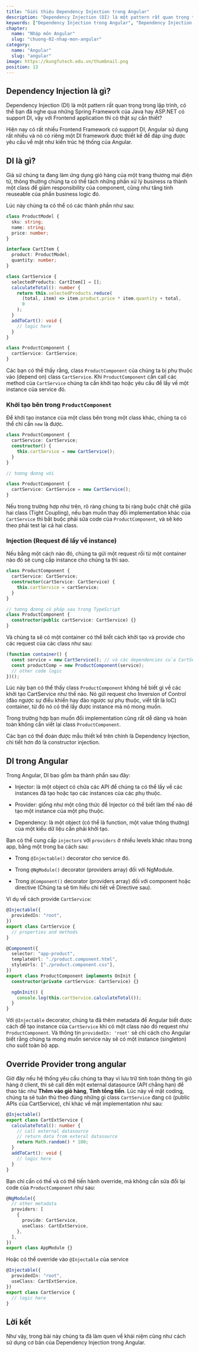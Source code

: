```yaml
---
title: "Giới thiệu Dependency Injection trong Angular"
description: "Dependency Injection (DI) là một pattern rất quan trọng trong lập trình, có thể bạn đã nghe qua những Spring Framework của Java hay ASP.NET có support DI, vậy với Frontend application thì có thật sự cần thiết? Hiện nay có rất nhiều Frontend Framework có support DI, Angular sử dụng rất nhiều và nó có riêng một DI framework được thiết kế để đáp ứng được yêu cầu về mặt như kiến trúc hệ thống của Angular."
keywords: ["Dependency Injection trong Angular", "Dependency Injection là gì"]
chapter:
  name: "Nhập môn Angular"
  slug: "chuong-02-nhap-mon-angular"
category:
  name: "Angular"
  slug: "angular"
image: https://kungfutech.edu.vn/thumbnail.png
position: 13
---
```


## Dependency Injection là gì?

Dependency Injection (DI) là một pattern rất quan trọng trong lập trình, có thể bạn đã nghe qua những Spring Framework của Java hay ASP.NET có support DI, vậy với Frontend application thì có thật sự cần thiết?

Hiện nay có rất nhiều Frontend Framework có support DI, Angular sử dụng rất nhiều và nó có riêng một DI framework được thiết kế để đáp ứng được yêu cầu về mặt như kiến trúc hệ thống của Angular.

## DI là gì?

Giả sử chúng ta đang làm ứng dụng giỏ hàng của một trang thương mại điện tử, thông thường chúng ta có thể tách những phần xử lý business ra thành một class để giảm responsibility của component, cũng như tăng tính reuseable của phần business logic đó.

Lúc này chúng ta có thể có các thành phần như sau:

```ts
class ProductModel {
  sku: string;
  name: string;
  price: number;
}

interface CartItem {
  product: ProductModel;
  quantity: number;
}

class CartService {
  selectedProducts: CartItem[] = [];
  calculateTotal(): number {
    return this.selectedProducts.reduce(
      (total, item) => item.product.price * item.quantity + total,
      0
    );
  }
  addToCart(): void {
    // logic here
  }
}

class ProductComponent {
  cartService: CartService;
}
```

Các bạn có thể thấy rằng, class `ProductComponent` của chúng ta bị phụ thuộc vào (depend on) class `CartService`. Khi `ProductComponent` cần call các method của `CartService` chúng ta cần khởi tạo hoặc yêu cầu để lấy về một instance của service đó.

### Khởi tạo bên trong `ProductComponent`

Để khởi tạo instance của một class bên trong một class khác, chúng ta có thể chỉ cần `new` là được.

```ts
class ProductComponent {
  cartService: CartService;
  constructor() {
    this.cartService = new CartService();
  }
}

// tương đương với

class ProductComponent {
  cartService: CartService = new CartService();
}
```

Nếu trong trường hợp như trên, rõ ràng chúng ta bị ràng buộc chặt chẽ giữa hai class (Tight Coupling), nếu bạn muốn thay đổi implementation khác của `CartService` thì bắt buộc phải sửa code của `ProductComponent`, và sẽ kéo theo phải test lại cả hai class.

### Injection (Request để lấy về instance)

Nếu bằng một cách nào đó, chúng ta gửi một request rồi từ một container nào đó sẽ cung cấp instance cho chúng ta thì sao.

```ts
class ProductComponent {
  cartService: CartService;
  constructor(cartService: CartService) {
    this.cartService = cartService;
  }
}

// tương đương cú pháp sau trong TypeScript
class ProductComponent {
  constructor(public cartService: CartService) {}
}
```

Và chúng ta sẽ có một container có thể biết cách khởi tạo và provide cho các request của các class như sau:

```ts
(function container() {
  const service = new CartService(); // và các dependencies của CartService nếu có
  const productComp = new ProductComponent(service);
  // other code logic
})();
```

Lúc này bạn có thể thấy class `ProductComponent` không hề biết gì về các khởi tạo CartService như thế nào. Nó gửi request cho Inversion of Control (đảo ngược sự điều khiển hay đảo ngược sự phụ thuộc, viết tắt là IoC) container, từ đó nó có thể lấy được instance mà nó mong muốn.

Trong trường hợp bạn muốn đổi implementation cũng rất dễ dàng và hoàn toàn không cần viết lại class `ProductComponent`.

Các bạn có thể đoán được mẫu thiết kế trên chính là Dependency Injection, chi tiết hơn đó là constructor injection.

## DI trong Angular

Trong Angular, DI bao gồm ba thành phần sau đây:

- Injector: là một object có chứa các API để chúng ta có thể lấy về các instances đã tạo hoặc tạo các instances của các phụ thuộc.

- Provider: giống như một công thức để Injector có thể biết làm thế nào để tạo một instance của một phụ thuộc.

- Dependency: là một object (có thể là function, một value thông thường) của một kiểu dữ liệu cần phải khởi tạo.

Bạn có thể cung cấp `injectors` với `providers` ở nhiều levels khác nhau trong app, bằng một trong ba cách sau:

- Trong `@Injectable()` decorator cho service đó.

- Trong `@NgModule()` decorator (providers array) đối với NgModule.

- Trong `@Component()` decorator (providers array) đối với component hoặc directive (Chúng ta sẽ tìm hiểu chi tiết về Directive sau).

Ví dụ về cách provide `CartService`:

```ts
@Injectable({
  providedIn: "root",
})
export class CartService {
  // properties and methods
}
```

```ts
@Component({
  selector: "app-product",
  templateUrl: "./product.component.html",
  styleUrls: ["./product.component.css"],
})
export class ProductComponent implements OnInit {
  constructor(private cartService: CartService) {}

  ngOnInit() {
    console.log(this.cartService.calculateTotal());
  }
}
```

Với `@Injectable` decorator, chúng ta đã thêm metadata để Angular biết được cách để tạo instance của `CartService` khi có một class nào đó request như `ProductComponent`. Và thông tin `providedIn: 'root'` sẽ chỉ cách cho Angular biết rằng chúng ta mong muốn service này sẽ có một instance (singleton) cho suốt toàn bộ app.

## Override Provider trong angular

Giờ đây nếu hệ thống yêu cầu chúng ta thay vì lưu trữ tính toán thông tin giỏ hàng ở client, thì sẽ call đến một external datasource (API chẳng hạn) để thao tác như **Thêm vào giỏ hàng**, **Tính tổng tiền**. Lúc này về mặt coding, chúng ta sẽ tuân thủ theo đúng những gì class `CartService` đang có (public APIs của CartService), chỉ khác về mặt implementation như sau:

```ts
@Injectable()
export class CartExtService {
  calculateTotal(): number {
    // call external datasource
    // return data from exteral datasource
    return Math.random() * 100;
  }
  addToCart(): void {
    // logic here
  }
}
```

Bạn chỉ cần có thế và có thể tiến hành override, mà không cần sửa đổi lại code của `ProductComponent` như sau:

```ts
@NgModule({
  // other metadata
  providers: [
    {
      provide: CartService,
      useClass: CartExtService,
    },
  ],
})
export class AppModule {}
```

Hoặc có thể override vào `@Injectable` của service

```ts
@Injectable({
  providedIn: "root",
  useClass: CartExtService,
})
export class CartService {
  // logic here
}
```

## Lời kết

Như vậy, trong bài này chúng ta đã làm quen về khái niệm cũng như cách sử dụng cơ bản của Dependency Injection trong Angular.
